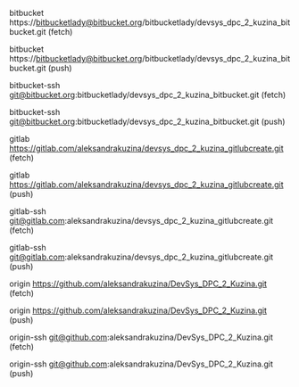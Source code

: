 bitbucket       https://bitbucketlady@bitbucket.org/bitbucketlady/devsys_dpc_2_kuzina_bitbucket.git (fetch)

bitbucket       https://bitbucketlady@bitbucket.org/bitbucketlady/devsys_dpc_2_kuzina_bitbucket.git (push)

bitbucket-ssh   git@bitbucket.org:bitbucketlady/devsys_dpc_2_kuzina_bitbucket.git (fetch)

bitbucket-ssh   git@bitbucket.org:bitbucketlady/devsys_dpc_2_kuzina_bitbucket.git (push)

gitlab  https://gitlab.com/aleksandrakuzina/devsys_dpc_2_kuzina_gitlubcreate.git (fetch)

gitlab  https://gitlab.com/aleksandrakuzina/devsys_dpc_2_kuzina_gitlubcreate.git (push)

gitlab-ssh      git@gitlab.com:aleksandrakuzina/devsys_dpc_2_kuzina_gitlubcreate.git (fetch)

gitlab-ssh      git@gitlab.com:aleksandrakuzina/devsys_dpc_2_kuzina_gitlubcreate.git (push)

origin  https://github.com/aleksandrakuzina/DevSys_DPC_2_Kuzina.git (fetch)

origin  https://github.com/aleksandrakuzina/DevSys_DPC_2_Kuzina.git (push)

origin-ssh      git@github.com:aleksandrakuzina/DevSys_DPC_2_Kuzina.git (fetch)

origin-ssh      git@github.com:aleksandrakuzina/DevSys_DPC_2_Kuzina.git (push)
